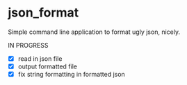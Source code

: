 # json_format

Simple command line application to format ugly json, nicely.

IN PROGRESS

- [x] read in json file
- [x] output formatted file
- [x] fix string formatting in formatted json
